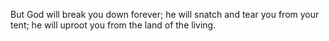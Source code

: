 But God will break you down forever; he will snatch and tear you from your tent; he will uproot you from the land of the living.
